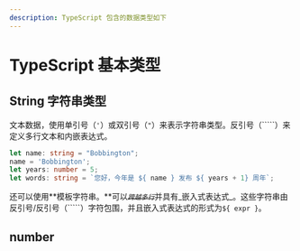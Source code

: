 ```yaml
---
description: TypeScript 包含的数据类型如下
---
```


# TypeScript 基本类型

##   String 字符串类型

文本数据，使用单引号（`'`）或双引号（`"`）来表示字符串类型。反引号（`````）来定义多行文本和内嵌表达式。

```typescript
let name: string = "Bobbington";
name = 'Bobbington';
let years: number = 5;
let words: string = `您好，今年是 ${ name } 发布 ${ years + 1} 周年`;
```

 还可以使用**模板字符串。**可以~~_`跨越多行`_~~并具有_嵌入式表达式_。这些字符串由反引号/反引号（`````）字符包围，并且嵌入式表达式的形式为`${ expr }`。





## number






